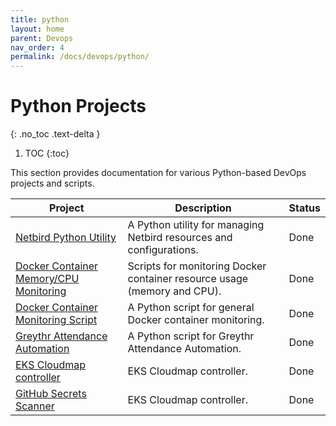 ```yaml
---
title: python
layout: home
parent: Devops
nav_order: 4
permalink: /docs/devops/python/
---
```


# Python Projects
{: .no_toc .text-delta }

1. TOC
{:toc}

This section provides documentation for various Python-based DevOps projects and scripts.

| Project                                         | Description                                                                     | Status |
| ----------------------------------------------- | ------------------------------------------------------------------------------- | ------ |
| [Netbird Python Utility](/docs/devops/python/netbird-python-utility/) | A Python utility for managing Netbird resources and configurations.        | Done   |
| [Docker Container Memory/CPU Monitoring](/docs/devops/python/docker-container-memory-cpu-monitoring/) | Scripts for monitoring Docker container resource usage (memory and CPU). | Done   |
| [Docker Container Monitoring Script](/docs/devops/python/docker-container-monitoring-script/) | A Python script for general Docker container monitoring.                        | Done   |
| [Greythr Attendance Automation](/docs/devops/python/greythr-selenium/README/) | A Python script for Greythr Attendance Automation.                        | Done   |
| [EKS Cloudmap controller](/docs/devops/python/aws-cloudmap-controller/) | EKS Cloudmap controller.                        | Done   |
| [GitHub Secrets Scanner](/docs/devops/python/GitHub-Secrets-Scanner/github-secret-scanner/) | EKS Cloudmap controller.                        | Done   |

<!-- - [Netbird Python Utility](/docs/devops/python/netbird-python-utility/)
- [Docker Container Memory Cpu Monitoring](/docs/devops/python/docker-container-memory-cpu-monitoring/)
- [Docker Container Monitoring Script](/docs/devops/python/docker-container-monitoring-script/) -->

